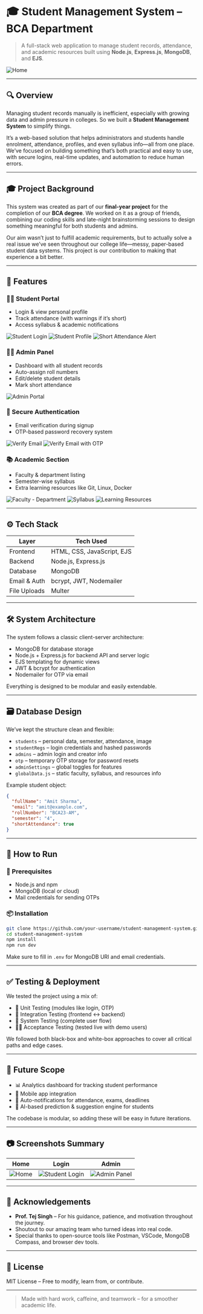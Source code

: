# 🎓 Student Management System – BCA Department

> A full-stack web application to manage student records, attendance, and academic resources built using **Node.js**, **Express.js**, **MongoDB**, and **EJS**.

![Home](assets/Home.jpeg)

---

## 🔍 Overview

Managing student records manually is inefficient, especially with growing data and admin pressure in colleges. So we built a **Student Management System** to simplify things.

It’s a web-based solution that helps administrators and students handle enrolment, attendance, profiles, and even syllabus info—all from one place. We’ve focused on building something that’s both practical and easy to use, with secure logins, real-time updates, and automation to reduce human errors.

---

## 🎓 Project Background

This system was created as part of our **final-year project** for the completion of our **BCA degree**. We worked on it as a group of friends, combining our coding skills and late-night brainstorming sessions to design something meaningful for both students and admins.

Our aim wasn’t just to fulfill academic requirements, but to actually solve a real issue we’ve seen throughout our college life—messy, paper-based student data systems. This project is our contribution to making that experience a bit better.

---

## 🧩 Features

### 👨‍🎓 Student Portal

- Login & view personal profile
- Track attendance (with warnings if it’s short)
- Access syllabus & academic notifications

![Student Login](assets/Student%20Login.png)
![Student Profile](assets/student_profile.png)
![Short Attendance Alert](assets/student_data_form.png)

### 🧑‍💼 Admin Panel

- Dashboard with all student records
- Auto-assign roll numbers
- Edit/delete student details
- Mark short attendance

![Admin Portal](assets/admin_portal.png)

### 📧 Secure Authentication

- Email verification during signup
- OTP-based password recovery system

![Verify Email](assets/verify_email.png)
![Verify Email with OTP](assets/verify_email_with_OTP.png)

### 📚 Academic Section

- Faculty & department listing
- Semester-wise syllabus
- Extra learning resources like Git, Linux, Docker

![Faculty - Department](assets/Faculty%20-%20Department.jpeg)
![Syllabus](assets/syllabus.jpeg)
![Learning Resources](assets/additional_learning_resources.jpeg)

---

## ⚙️ Tech Stack

| Layer        | Tech Used                  |
| ------------ | -------------------------- |
| Frontend     | HTML, CSS, JavaScript, EJS |
| Backend      | Node.js, Express.js        |
| Database     | MongoDB                    |
| Email & Auth | bcrypt, JWT, Nodemailer    |
| File Uploads | Multer                     |

---

## 🛠️ System Architecture

The system follows a classic client-server architecture:

- MongoDB for database storage
- Node.js + Express.js for backend API and server logic
- EJS templating for dynamic views
- JWT & bcrypt for authentication
- Nodemailer for OTP via email

Everything is designed to be modular and easily extendable.

---

## 🗃️ Database Design

We’ve kept the structure clean and flexible:

- `students` – personal data, semester, attendance, image
- `studentRegs` – login credentials and hashed passwords
- `admins` – admin login and creator info
- `otp` – temporary OTP storage for password resets
- `adminSettings` – global toggles for features
- `globalData.js` – static faculty, syllabus, and resources info

Example student object:

```json
{
  "fullName": "Amit Sharma",
  "email": "amit@example.com",
  "rollNumber": "BCA23-AM",
  "semester": "4",
  "shortAttendance": true
}
```

---

## 🚀 How to Run

### 🧾 Prerequisites

- Node.js and npm
- MongoDB (local or cloud)
- Mail credentials for sending OTPs

### 📦 Installation

```bash
git clone https://github.com/your-username/student-management-system.git
cd student-management-system
npm install
npm run dev
```

Make sure to fill in `.env` for MongoDB URI and email credentials.

---

## ✅ Testing & Deployment

We tested the project using a mix of:

- 🧪 Unit Testing (modules like login, OTP)
- 🔄 Integration Testing (frontend <-> backend)
- 🧱 System Testing (complete user flow)
- 🧑‍🔬 Acceptance Testing (tested live with demo users)

We followed both black-box and white-box approaches to cover all critical paths and edge cases.

---

## 🧭 Future Scope

- 📊 Analytics dashboard for tracking student performance
- 📱 Mobile app integration
- 📅 Auto-notifications for attendance, exams, deadlines
- 🧠 AI-based prediction & suggestion engine for students

The codebase is modular, so adding these will be easy in future iterations.

---

## 📷 Screenshots Summary

| Home                      | Login                                        | Admin                                   |
| ------------------------- | -------------------------------------------- | --------------------------------------- |
| ![Home](assets/Home.jpeg) | ![Student Login](assets/Student%20Login.png) | ![Admin Panel](assets/admin_portal.png) |

---

## 🙌 Acknowledgements

- **Prof. Tej Singh** – For his guidance, patience, and motivation throughout the journey.
- Shoutout to our amazing team who turned ideas into real code.
- Special thanks to open-source tools like Postman, VSCode, MongoDB Compass, and browser dev tools.

---

## 📜 License

MIT License – Free to modify, learn from, or contribute.

---

> Made with hard work, caffeine, and teamwork – for a smoother academic life.
